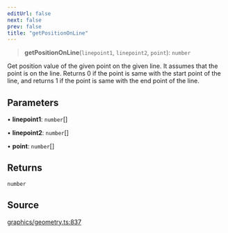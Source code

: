```yaml
---
editUrl: false
next: false
prev: false
title: "getPositionOnLine"
---
```


> **getPositionOnLine**(`linepoint1`, `linepoint2`, `point`): `number`

Get position value of the given point on the given line.
It assumes that the point is on the line.
Returns 0 if the point is same with the start point of the line,
and returns 1 if the point is same with the end point of the line.

## Parameters

• **linepoint1**: `number`[]

• **linepoint2**: `number`[]

• **point**: `number`[]

## Returns

`number`

## Source

[graphics/geometry.ts:837](https://github.com/dgmjs/dgmjs/blob/c296d113d513e412f08f9016159ca40d11e704cd/packages/core/src/graphics/geometry.ts#L837)
